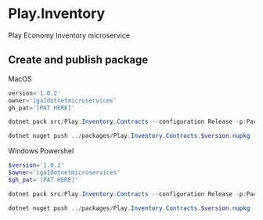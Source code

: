 # Play.Inventory

Play Economy Inventory microservice

## Create and publish package

MacOS

```powershell
version='1.0.2'
owner='iga1dotnetmicroservices'
gh_pat='[PAT HERE]'

dotnet pack src/Play.Inventory.Contracts --configuration Release -p:PackageVersion=$version -p:RepositoryUrl=https://github.com/iga1dotnetmicroservices/play.inventory.git -o ../packages

dotnet nuget push ../packages/Play.Inventory.Contracts.$version.nupkg --api-key $gh_pat --source "github"
```

Windows Powershel

```powershell
$version='1.0.2'
$owner='iga1dotnetmicroservices'
$gh_pat='[PAT HERE]'

dotnet pack src/Play.Inventory.Contracts --configuration Release -p:PackageVersion=$version -p:RepositoryUrl=https://github.com/iga1dotnetmicroservices/play.inventory.git -o ../packages

dotnet nuget push ../packages/Play.Inventory.Contracts.$version.nupkg --api-key $gh_pat --source "github"
```
